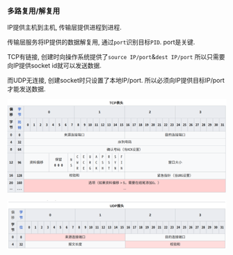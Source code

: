 ### 多路复用/解复用

IP提供主机到主机, 传输层提供进程到进程. 

传输层服务将IP提供的数据解复用, 通过`port`识别目标`PID`. port是关键.

TCP有链接, 创建时向操作系统提供了`source IP/port`&`dest IP/port` 所以只需要向IP提供socket id就可以发送数据.

而UDP无连接, 创建socket时只设置了本地IP/port. 所以必须向IP提供目标IP/port才能发送数据.

![image-20230907093652403](https://raw.githubusercontent.com/Limpol-Rao/image_host/main/img/202309070936451.png)

![image-20230907094102913](https://raw.githubusercontent.com/Limpol-Rao/image_host/main/img/202309070941969.png) 